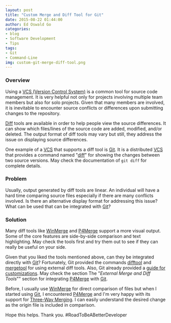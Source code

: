 ```yaml
---
layout: post
title: "Custom Merge and Diff Tool for Git"
date: 2015-08-22 01:44:00
author: Ed Oswald Go
categories:
- blog
- Software Development
- Tips
tags:
- Git
- Command-Line
img: custom-git-merge-diff-tool.png
---
```


### Overview
Using a [VCS (Version Control System)][vcs] is a common tool for source code management. It is very helpful not only for projects involving multiple team members but also for solo projects. Given that many members are involved, it is inevitable to encounter source conflicts or differences upon submitting changes to the repository.

[Diff][diff] tools are available in order to help people view the source differences. It can show which files/lines of the source code are added, modified, and/or deleted. The output format of diff tools may vary but still, they address the issue on displaying source differences.

One example of a [VCS][vcs] that supports a diff tool is [Git][git]. It is a distributed [VCS][vcs] that provides a command named "[diff][git-diff]" for showing the changes between two source versions. May check the documentation of ```git diff``` for complete details.

### Problem
Usually, output generated by diff tools are linear. An individual will have a hard time comparing source files especially if there are many conflicts involved. Is there an alternative display format for addressing this issue? What can be used that can be integrated with [Git][git]?

### Solution
Many diff tools like [WinMerge][winmerge] and [P4Merge][p4merge] support a more visual output. Some of the core features are side-by-side comparison and text highlighting. May check the tools first and try them out to see if they can really be useful on your side.

Given that you liked the tools mentioned above, can they be integrated directly with [Git][git]? Fortunately, Git provided the commands [difftool][difftool] and [mergetool][mergetool] for using external diff tools. Also, Git already provided a [guide for customizations][git-config]. May check the section The "*External Merge and Diff Tools*"" section for integrating [P4Merge][p4merge] with [Git][git].

Before, I usually use [WinMerge][winmerge] for direct comparison of files but when I started using [Git][git], I encountered [P4Merge][p4merge] and I'm very happy with its support for [Three-Way Merging][three-way]. I can easily understand the desired change as the origin file is included in comparison.

Hope this helps. Thank you. #RoadToBeABetterDeveloper

[git-config]: http://git-scm.com/book/en/v2/Customizing-Git-Git-Configuration
[vcs]: https://en.wikipedia.org/wiki/Revision_control
[diff]: https://en.wikipedia.org/wiki/Diff_utility
[git]: https://git-scm.com/
[git-diff]: http://git-scm.com/docs/git-diff
[winmerge]: http://winmerge.org/?lang=en
[p4merge]: http://www.perforce.com/product/components/perforce-visual-merge-and-diff-tools
[three-way]: https://en.wikipedia.org/wiki/Merge_(revision_control)#Three-way_merge
[mergetool]: http://git-scm.com/docs/git-mergetool
[difftool]: http://git-scm.com/docs/git-difftool
